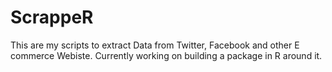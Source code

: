 # ScrappeR
This are my scripts to extract Data from Twitter, Facebook and other E commerce Webiste. Currently working on building a package in R around it.
